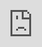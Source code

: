 # WriteFlow - Advanced Writing Assistant

Welcome to **WriteFlow**, your comprehensive writing assistant application! This app provides powerful AI-driven tools to enhance your writing experience with features like paraphrasing, grammar checking, and content generation. Built for Android using Java, WriteFlow combines cutting-edge AI technology with a user-friendly interface.

## Download

<p align="center">
    <a href="https://github.com/noureddinelaghribe/WriteFlow/raw/refs/heads/main/app/release/WriteFlow.apk">
        <img src="https://raw.githubusercontent.com/noureddinelaghribe/WriteFlow/refs/heads/main/download_apk.png" alt="Get it on Google Play" height="80">
    </a>
</p>

## Video 

<iframe 
    style="position: absolute;
    width: 100%;
    height: 100%;
    top: 0;
    left: 0;"
    src="https://www.youtube.com/embed/5kuReJPleKQ" 
    title="YouTube video player" 
    frameborder="0" 
    allow="accelerometer; autoplay; clipboard-write; encrypted-media; gyroscope; picture-in-picture" 
    allowfullscreen>
</iframe>
                            
                            
## Screenshots

Here are some screenshots of the WriteFlow app:

| Screenshot 1 | Screenshot 2 | Screenshot 3 |
|--------------|--------------|--------------|
| ![Screenshot 1](https://raw.githubusercontent.com/noureddinelaghribe/WriteFlow/refs/heads/main/WriteFlow/photo_2025-03-21_02-33-49%20(2).jpg) | ![Screenshot 2](https://raw.githubusercontent.com/noureddinelaghribe/WriteFlow/refs/heads/main/WriteFlow/photo_2025-03-21_02-33-50.jpg) | ![Screenshot 3](https://raw.githubusercontent.com/noureddinelaghribe/WriteFlow/refs/heads/main/WriteFlow/photo_2025-03-21_17-55-26.jpg) |

| Screenshot 4 | Screenshot 5 | Screenshot 6 |
|--------------|--------------|--------------|
| ![Screenshot 4](https://raw.githubusercontent.com/noureddinelaghribe/WriteFlow/refs/heads/main/WriteFlow/photo_2025-03-21_02-33-51.jpg) | ![Screenshot 5](https://raw.githubusercontent.com/noureddinelaghribe/WriteFlow/refs/heads/main/WriteFlow/photo_2025-03-21_02-33-50%20(3).jpg) | ![Screenshot 6](https://raw.githubusercontent.com/noureddinelaghribe/WriteFlow/refs/heads/main/WriteFlow/photo_2025-03-21_02-33-50%20(2).jpg) |

| Screenshot 7 | Screenshot 8 | Screenshot 9 |
|--------------|--------------|--------------|
| ![Screenshot 7](https://raw.githubusercontent.com/noureddinelaghribe/WriteFlow/refs/heads/main/WriteFlow/photo_2025-03-21_02-33-49.jpg) | ![Screenshot 8](https://raw.githubusercontent.com/noureddinelaghribe/WriteFlow/refs/heads/main/WriteFlow/photo_2025-03-21_02-33-47.jpg) | ![Screenshot 9](https://raw.githubusercontent.com/noureddinelaghribe/WriteFlow/refs/heads/main/WriteFlow/photo_2025-03-21_02-33-48.jpg) |


## Features

### Writing Tools
- **Paraphraser / Rewriting:** Transform your text while preserving its meaning
- **Grammar Checker:** Identify and correct grammatical errors
- **AI Detector:** Analyze text to determine if it was AI-generated
- **Paragraph Generator:** Create original content on various topics
- **Summarizer:** Condense long texts into concise summaries
- **Text Tools:** Additional utilities for text manipulation

### Multi-Language Support
WriteFlow supports a wide range of languages including:
- English (US, UK, CA, AU)
- French
- Spanish
- German
- Arabic
- Chinese
- Hindi
- And many more (27+ languages)

### Writing Modes
Customize your writing with different modes:
- Standard
- Fluency
- Humanize
- Formal
- Academic
- Simple
- Creative
- Expand

### Additional Features
- **History Tracking:** Save your writing history using Room database
- **User Authentication:** Secure login and sign-up through Firebase
- **Advanced AI Integration:** Powered by ChatGPT and DeepSeek APIs
- **Premium Subscription:** In-app purchases and Google Play subscription options
- **Monetization: Unity ads integration for free version

## Technologies Used

- **Java:** Primary programming language for Android development
- **Android Studio:** Integrated Development Environment (IDE)
- **Firebase:** Authentication and backend services
- **Room Database:** Local storage for writing history
- **API Integration:** ChatGPT and DeepSeek for AI capabilities
- **Google Play Billing:** For subscription and in-app purchase management
- **Unity Ads: Integrated advertising solution

## Architecture

### MVVM (Model-View-ViewModel)

WriteFlow follows the **MVVM** architectural pattern to separate concerns and promote organized code structure:

- **Model:** Represents the data and business logic of the application, including room database entities for history storage and API service interfaces.

- **View:** The user interface components displaying the writing tools and text processing options, consisting of activities and fragments.

- **ViewModel:** Acts as a bridge between the Model and View, handling user input processing and preparing data for display. Manages communication with AI APIs and database operations.

This architecture ensures maintainability, testability, and scalability as the application grows and evolves.

## Installation

WriteFlow is available on the Google Play Store. Simply search for "WriteFlow" or use the direct link below:

*[Add Google Play Store link here]*

## License

This project is licensed under the MIT License - see the LICENSE file for details.

## Support

For technical support or feature requests, please contact:
*[noureddinne.office@gmail.com]*

